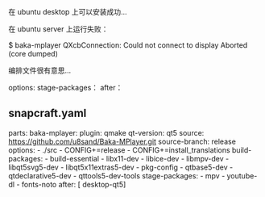 


在 ubuntu desktop 上可以安装成功...


在 ubuntu server 上运行失败：

$ baka-mplayer
QXcbConnection: Could not connect to display
Aborted (core dumped)


编排文件很有意思...

options:
stage-packages：
after：


snapcraft.yaml
----

parts:
  baka-mplayer:
    plugin: qmake
    qt-version: qt5
    source: https://github.com/u8sand/Baka-MPlayer.git
    source-branch: release
    options:
       - ./src
       - CONFIG+=release
       - CONFIG+=install_translations
    build-packages:
        - build-essential
        - libx11-dev
        - libice-dev
        - libmpv-dev
        - libqt5svg5-dev
        - libqt5x11extras5-dev
        - pkg-config
        - qtbase5-dev
        - qtdeclarative5-dev
        - qttools5-dev-tools
    stage-packages:
        - mpv
        - youtube-dl
        - fonts-noto
    after: [ desktop-qt5]

